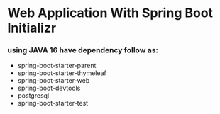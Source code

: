 # Web Application With Spring Boot Initializr
### using JAVA 16 have dependency follow as:
<ul>
    <li>spring-boot-starter-parent</li>
    <li>spring-boot-starter-thymeleaf</li>
    <li>spring-boot-starter-web</li>
    <li>spring-boot-devtools</li>
    <li>postgresql</li>
    <li>spring-boot-starter-test</li>
</ul>
